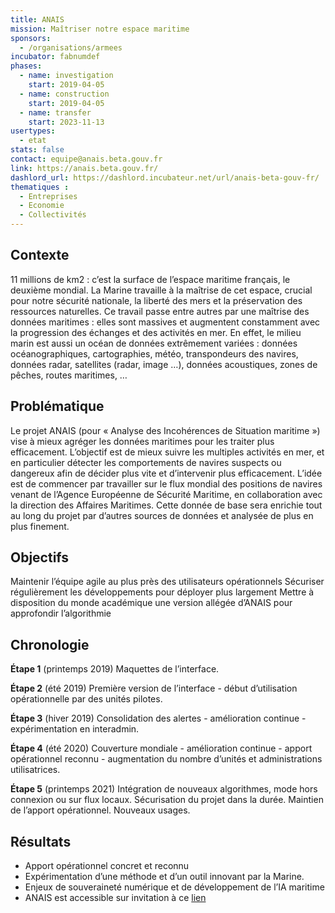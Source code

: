 ```yaml
---
title: ANAIS
mission: Maîtriser notre espace maritime
sponsors:
  - /organisations/armees
incubator: fabnumdef
phases:
  - name: investigation
    start: 2019-04-05
  - name: construction
    start: 2019-04-05
  - name: transfer
    start: 2023-11-13
usertypes:
  - etat
stats: false
contact: equipe@anais.beta.gouv.fr
link: https://anais.beta.gouv.fr/
dashlord_url: https://dashlord.incubateur.net/url/anais-beta-gouv-fr/
thematiques : 
  - Entreprises
  - Economie
  - Collectivités
---
```

## Contexte
11 millions de km2 : c’est la surface de l’espace maritime français, le deuxième mondial. La Marine travaille à la maîtrise de cet espace, crucial pour notre sécurité nationale, la liberté des mers et la préservation des ressources naturelles. Ce travail passe entre autres par une maîtrise des données maritimes : elles sont massives et augmentent constamment avec la progression des échanges et des activités en mer.
En effet, le milieu marin est aussi un océan de données extrêmement variées : données océanographiques, cartographies, météo, transpondeurs des navires, données radar, satellites (radar, image …), données acoustiques, zones de pêches, routes maritimes, …

## Problématique
Le projet ANAIS (pour « Analyse des Incohérences de Situation maritime ») vise à mieux agréger les données maritimes pour les traiter plus efficacement. L’objectif est de mieux suivre les multiples activités en mer, et en particulier détecter les comportements de navires suspects ou dangereux afin de décider plus vite et d’intervenir plus efficacement.
L’idée est de commencer par travailler sur le flux mondial des positions de navires venant de l’Agence Européenne de Sécurité Maritime, en collaboration avec la direction des Affaires Maritimes. Cette donnée de base sera enrichie tout au long du projet par d’autres sources de données et analysée de plus en plus finement.

## Objectifs
Maintenir l’équipe agile au plus près des utilisateurs opérationnels
Sécuriser régulièrement les développements pour déployer plus largement
Mettre à disposition du monde académique une version allégée d’ANAIS pour approfondir l’algorithmie


## Chronologie
__Étape 1__ (printemps 2019) Maquettes de l’interface.

__Étape 2__ (été 2019) Première version de l’interface - début d’utilisation opérationnelle par des unités pilotes.

__Étape 3__ (hiver 2019) Consolidation des alertes - amélioration continue - expérimentation en interadmin.

__Étape 4__ (été 2020) Couverture mondiale - amélioration continue - apport opérationnel reconnu - augmentation du nombre d’unités et administrations utilisatrices.

__Étape 5__ (printemps 2021) Intégration de nouveaux algorithmes, mode hors connexion ou sur flux locaux. Sécurisation du projet dans la durée. Maintien de l’apport opérationnel.
Nouveaux usages.

## Résultats
- Apport opérationnel concret et reconnu
- Expérimentation d’une méthode et d’un outil innovant par la Marine.
- Enjeux de souveraineté numérique et de développement de l’IA maritime
- ANAIS est accessible sur invitation à ce [lien](https://anais.beta.gouv.fr)
